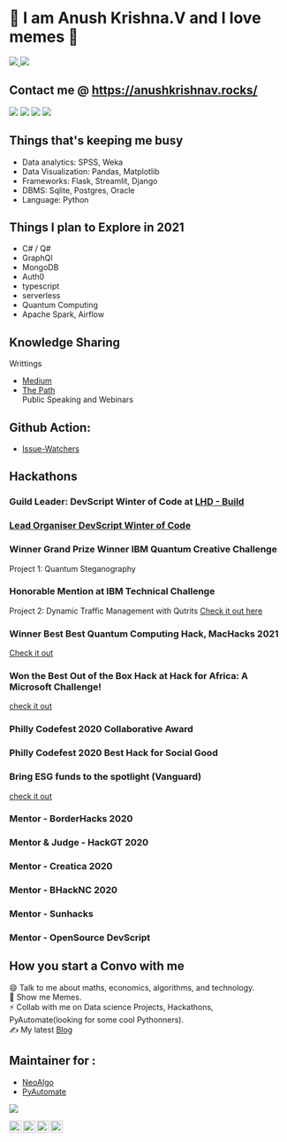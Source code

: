 # :wave:  I am Anush Krishna.V and I love memes 🔭 
<a href=https://github.com/TesseractCoding/NeoAlgo>
   <img src=https://img.shields.io/badge/NeoAlgo-manager-brightgreen>
   <img src=https://img.shields.io/badge/Issue_Watcher-Project_Admin-brightgreen>
</a>

## Contact me @  https://anushkrishnav.rocks/

<!--- [](https://user-stats.anushkrishnav.vercel.app/api?username=anushkrishnav&show_icons=true&title_color=8fe9e0&icon_color=79ff97&text_color=FFFFFF&theme=dark) --->
<p>
   <a><img src="https://img.icons8.com/color/48/000000/python.png"></a>
   <a><img src="https://img.icons8.com/color/48/000000/c-programming.png"></a>
   <a><img src="https://img.icons8.com/nolan/64/html-5.png"></a>
   <a><img src="https://img.icons8.com/color/48/000000/css3.png"></a>
</p>
<a>
<link rel="stylesheet" href="https://cdn.jsdelivr.net/gh/konpa/devicon@master/devicon.min.css">
<i class="devicon-c-plain"></i>
</a>



## Things that's keeping me busy
* Data analytics: SPSS, Weka 
* Data Visualization: Pandas, Matplotlib
* Frameworks: Flask, Streamlit, Django
* DBMS: Sqlite, Postgres, Oracle
* Language: Python

## Things I plan to Explore in 2021
* C# / Q#
* GraphQl
* MongoDB
* Auth0
* typescript
* serverless
* Quantum Computing
* Apache Spark, Airflow

## Knowledge Sharing
Writtings 
* [Medium](https://medium.com/@anush.venkatakrishna)
* [The Path](https://thepathtowardsdatascience.wordpress.com/)<br>
Public Speaking and Webinars

## Github Action:  
* [Issue-Watchers](https://github.com/marketplace/actions/issue-watchers)

## Hackathons
### Guild Leader: DevScript Winter of Code at [LHD - Build](https://localhackday.mlh.io/build)
### [Lead Organiser DevScript Winter of Code](https://devscript.tech/woc)

### Winner Grand Prize Winner IBM Quantum Creative Challenge
Project 1: Quantum Steganography
### Honorable Mention at IBM Technical Challenge
Project 2: Dynamic Traffic Management with Qutrits
[Check it out here ](https://qc-hacks.herokuapp.com/)

### Winner Best Best Quantum Computing Hack, MacHacks 2021
[Check it out](https://devpost.com/software/quantum-computing-submission)

### Won the Best Out of the Box Hack at Hack for Africa: A Microsoft Challenge! 
[check it out](https://dvp.st/34cy5G1)

### Philly Codefest 2020 Collaborative Award
### Philly Codefest 2020 Best Hack for Social Good
### Bring ESG funds to the spotlight (Vanguard)
[check it out](https://devpost.com/software/grow-n-track-u7962v)

### Mentor - BorderHacks 2020
### Mentor & Judge - HackGT 2020
### Mentor - Creatica 2020
### Mentor - BHackNC 2020
### Mentor - Sunhacks
### Mentor - OpenSource DevScript

## How you start a Convo with me
😄 Talk to me about maths, economics, algorithms, and technology. <br>
🔭 Show me Memes. <br>
⚡ Collab with me on Data science Projects, Hackathons, PyAutomate(looking for some cool Pythonners). <br>
✍️ My latest [Blog](https://anush-venkatakrishna.medium.com/part-1-winter-or-summer-take-your-baby-steps-into-opensource-now-7d661235d7ff)
<br>
## Maintainer for :
* [NeoAlgo](https://github.com/TesseractCoding/NeoAlgo)
* [PyAutomate](https://github.com/anushkrishnav/PyAutomate)


![](https://media.giphy.com/media/xUOwGj1jwTZq5Kh3Ko/giphy.gif)


<p>
<a href="https://twitter.com/Anush_krishna_v">
  <img align="left" alt="Anush Krishna | Twitter" width="22px" src="https://cdn.jsdelivr.net/npm/simple-icons@v3/icons/twitter.svg" />
</a>
<a href="https://www.linkedin.com/in/anush-krishna-v-8270941a0/">
  <img align="left" alt="Anushkrishna's LinkdeIN" width="22px" src="https://cdn.jsdelivr.net/npm/simple-icons@v3/icons/linkedin.svg" />
</a>
<a href="https://www.instagram.com/__.patronus.__/?hl=en/">
  <img align="left" alt="Anush krishna's Instagram" width="22px" src="https://cdn.jsdelivr.net/npm/simple-icons@v3/icons/instagram.svg" />
</a>
<a href="https://medium.com/@anush.venkatakrishna">
  <img align="left" alt="Anush krishna's Instagram" width="22px" src="https://cdn.jsdelivr.net/npm/simple-icons@3.0.1/icons/medium.svg" />
</a>
</p>



<!--
**anushkrishnav/anushkrishnav** is a ✨ _special_ ✨ repository because its `README.md` (this file) appears on your GitHub profile.

Here are some ideas to get you started:

- 🔭 I’m currently working on ...
- 🌱 I’m currently learning ...
- 👯 I’m looking to collaborate on ...
- 🤔 I’m looking for help with ...
- 💬 Ask me about ...
- 📫 How to reach me: ...
- 😄 Pronouns: ...
- ⚡ Fun fact: ...
-->
